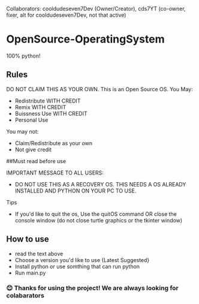 Collaborators: cooldudeseven7Dev (Owner/Creator), cds7YT (co-owner, fixer, alt for cooldudeseven7Dev, not that active)
# OpenSource-OperatingSystem
100% python!
## Rules
DO NOT CLAIM THIS AS YOUR OWN.
This is an Open Source OS.
You May:
- Redistribute WITH CREDIT
- Remix WITH CREDIT
- Buissness Use WITH CREDIT
- Personal Use

You may not:
- Claim/Redistribute as your own
- Not give credit
 
 ##Must read before use
 
IMPORTANT MESSAGE TO ALL USERS:
- DO NOT USE THIS AS A RECOVERY OS. THIS NEEDS A OS ALREADY INSTALLED AND PYTHON ON YOUR PC TO USE. 

Tips
- If you'd like to quit the os, Use the quitOS command OR close the console window (do not close turtle graphics or the tkinter window)

## How to use
- read the text above
- Choose a version you'd like to use {Latest Suggested}
- Install python or use somthing that can run python
- Run main.py

### 😊 Thanks for using the project! We are always looking for colabarators
